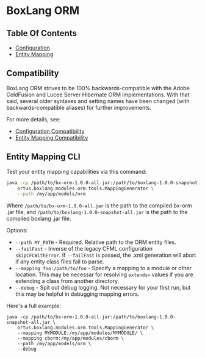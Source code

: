 # BoxLang ORM

## Table Of Contents

* [Configuration](./Configuration.md)
* [Entity Mapping](./Mapping.md)

## Compatibility

BoxLang ORM strives to be 100% backwards-compatible with the Adobe ColdFusion and Lucee Server Hibernate ORM implementations. With that said, several older syntaxes and setting names have been changed (with backwards-compatible aliases) for further improvements.

For more details, see:

* [Configuration Compatibility](./Configuration.md#compatibility)
* [Entity Mapping Compatibility](./Mapping.md#compatibility)

## Entity Mapping CLI

Test your entity mapping capabilities via this command:

```sh
java -cp /path/to/bx-orm-1.0.0-all.jar:/path/to/boxlang-1.0.0-snapshot-all.jar \
    ortus.boxlang.modules.orm.tools.MappingGenerator \
    --path /my/app/models/orm
```

Where `/path/to/bx-orm-1.0.0-all.jar` is the path to the compiled bx-orm .jar file, and `/path/to/boxlang-1.0.0-snapshot-all.jar` is the path to the compiled boxlang .jar file.

Options:

* `--path MY_PATH` - Required. Relative path to the ORM entity files.
* `--failFast` - Inverse of the legacy CFML configuration `skipCFCWithError`. If `--failFast` is passed, the .xml generation will abort if any entity class files fail to parse.
* `--mapping foo:/path/to/foo` - Specify a mapping to a module or other location. This may be necessar for resolving `extends=` values if you are extending a class from another directory.
* `--debug` - Spit out debug logging. Not necessary for your first run, but this may be helpful in debugging mapping errors.

Here's a full example:

```
java -cp /path/to/bx-orm-1.0.0-all.jar:/path/to/boxlang-1.0.0-snapshot-all.jar \
    ortus.boxlang.modules.orm.tools.MappingGenerator \
    --mapping MYMODULE:/my/app/modules/MYMODULE/ \
    --mapping cborm:/my/app/modules/cborm \
    --path /my/app/models/orm \
    --debug
```